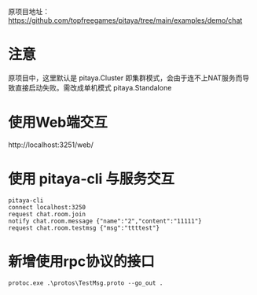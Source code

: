 原项目地址：https://github.com/topfreegames/pitaya/tree/main/examples/demo/chat

# 注意

原项目中，这里默认是 pitaya.Cluster 即集群模式，会由于连不上NAT服务而导致直接启动失败。需改成单机模式 pitaya.Standalone

# 使用Web端交互

http://localhost:3251/web/

# 使用 pitaya-cli 与服务交互

~~~
pitaya-cli
connect localhost:3250
request chat.room.join
notify chat.room.message {"name":"2","content":"11111"}
request chat.room.testmsg {"msg":"ttttest"}
~~~

# 新增使用rpc协议的接口

~~~
protoc.exe .\protos\TestMsg.proto --go_out .
~~~